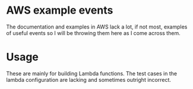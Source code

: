 # AWS example events
The documentation and examples in AWS lack a lot, if not most, examples of useful events so I will be throwing them here as I come across them. 

# Usage
These are mainly for building Lambda functions. The test cases in the lambda configuration are lacking and sometimes outright incorrect. 
